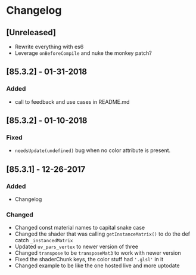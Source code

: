 # Changelog

## [Unreleased]
- Rewrite everything with es6
- Leverage `onBeforeCompile` and nuke the monkey patch?

## [85.3.2] - 01-31-2018
### Added
- call to feedback and use cases in README.md

## [85.3.2] - 01-10-2018
### Fixed
- `needsUpdate(undefined)` bug when no color attribute is present. 

## [85.3.1] - 12-26-2017
### Added
- Changelog

### Changed
- Changed const material names to capital snake case
- Changed the shader that was calling `getInstanceMatrix()` to do the def catch `_instancedMatrix`
- Updated `uv_pars_vertex` to newer version of three
- Changed `transpose` to be `transposeMat3` to work with newer version
- Fixed the shaderChunk keys, the color stuff had `'.glsl'` in it
- Changed example to be like the one hosted live and more uptodate

